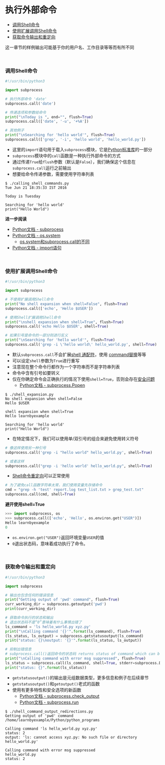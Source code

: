 # <a name="executing-external-commands"></a>执行外部命令

* [调用Shell命令](#calling-shell-commands)
* [使用扩展调用Shell命令](#calling-shell-commands-with-expansion)
* [获取命令输出和重定向](#getting-command-output-and-redirections)

这一章节的样例输出可能基于你的用户名、工作目录等等而有所不同

<br>

### <a name="calling-shell-commands"></a>调用Shell命令

```python
#!/usr/bin/python3

import subprocess

# 执行外部命令 'date'
subprocess.call('date')

# 传递选项和参数给命令
print("\nToday is ", end="", flush=True)
subprocess.call(['date', '-u', '+%A'])

# 其他例子
print("\nSearching for 'hello world'", flush=True)
subprocess.call(['grep', '-i', 'hello world', 'hello_world.py'])
```

* 这里的`import`语句用于载入`subprocess`模块，它是[Python标准库](https://docs.python.org/3/library/index.html)的一部分
* `subprocess`模块中的`call`函数是一种执行外部命令的方式
* 通过传递`True`给`flush`参数（默认是`False`），我们确保这个信息在`subprocess.call`运行之前输出
* 想要给命令传递参数，需要使用字符串列表

```
$ ./calling_shell_commands.py
Tue Jun 21 18:35:33 IST 2016

Today is Tuesday

Searching for 'hello world'
print("Hello World")
```

**进一步阅读**

* [Python文档 - subprocess](https://docs.python.org/3/library/subprocess.html)
* [Python文档 - os.system](https://docs.python.org/3/library/os.html#os.system)
    * [os.system和subprocess.call的不同](https://www.quora.com/Whats-the-difference-between-os-system-and-subprocess-call-in-Python)
* [Python文档 - import语句](https://docs.python.org/3/reference/simple_stmts.html#import)

<br>

### <a name="calling-shell-commands-with-expansion"></a>使用扩展调用Shell命令

```python
#!/usr/bin/python3

import subprocess

# 不使用扩展调用Shell命令
print("No shell expansion when shell=False", flush=True)
subprocess.call(['echo', 'Hello $USER'])

# 使用Shell扩展调用Shell命令
print("\nshell expansion when shell=True", flush=True)
subprocess.call('echo Hello $USER', shell=True)

# 如果引号是命令的一部分则进行反义
print("\nSearching for 'hello world'", flush=True)
subprocess.call('grep -i \'hello world\' hello_world.py', shell=True)
```

* 默认`subprocess.call`不会扩展[shell 通配符](https://github.com/ShixiangWang/Linux_command_line/blob/master/Shell.md#wildcards)，使用 [command替换](http://mywiki.wooledge.org/CommandSubstitution)等等
* 可以设定`shell`参数为`True`进行重写
* 注意现在整个命令行都作为一个字符串而不是字符串列表
* 命令中含有引号如要转义
* 仅在你确定命令会正确执行的情况下使用`shell=True`，否则会存在[安全问题](https://stackoverflow.com/questions/3172470/actual-meaning-of-shell-true-in-subprocess)
    * [Python文档 - subprocess.Popen](https://docs.python.org/3/library/subprocess.html#popen-constructor)

```
$ ./shell_expansion.py
No shell expansion when shell=False
Hello $USER

shell expansion when shell=True
Hello learnbyexample

Searching for 'hello world'
print("Hello World")
```

* 在特定情况下，我们可以使用单/双引号的组合来避免使用转义符号

```python
# 像这样使用另一种引号
subprocess.call('grep -i "hello world" hello_world.py', shell=True)

# 或者这样
subprocess.call("grep -i 'hello world' hello_world.py", shell=True)
```

* [Shell命令重定向](https://github.com/ShixiangWang/Linux_command_line/blob/master/Shell.md#redirection)可以正常使用

```python
# 为了避免call函数字符串太常，我们使用变量先存储命令
cmd = "grep -h 'test' report.log test_list.txt > grep_test.txt"
subprocess.call(cmd, shell=True)
```

**避开使用shell=True**

```python
>>> import subprocess, os
>>> subprocess.call(['echo', 'Hello', os.environ.get("USER")])
Hello learnbyexample
0
```

* `os.environ.get("USER")`返回环境变量`USER`的值
* `0`退出状态码，意味着成功执行了命令。

<br>

### <a name="getting-command-output-and-redirections"></a>获取命令输出和重定向

```python
#!/usr/bin/python3

import subprocess

# 输出也包含任何的错误信息
print("Getting output of 'pwd' command", flush=True)
curr_working_dir = subprocess.getoutput('pwd')
print(curr_working_dir)

# 获取命令执行的状态和输出
# 退出状态码不是“0”意味着有什么事情出错了
ls_command = 'ls hello_world.py xyz.py'
print("\nCalling command '{}'".format(ls_command), flush=True)
(ls_status, ls_output) = subprocess.getstatusoutput(ls_command)
print("status: {}\noutput: '{}'".format(ls_status, ls_output))

# 抑制出错信息
# subprocess.call()返回命令的状态码 returns status of command which can be used instead
print("\nCalling command with error msg suppressed", flush=True)
ls_status = subprocess.call(ls_command, shell=True, stderr=subprocess.DEVNULL)
print("status: {}".format(ls_status))
```

* `getstatusoutput()`的输出是元组数据类型，更多信息和例子在后续章节
* `getstatusoutput()`和`getoutput()`老式的函数
* 使用有更多特性和安全选项的新函数
    * [Python文档 - subprocess.check_output](https://docs.python.org/3/library/subprocess.html#subprocess.check_output)
    * [Python文档 - subprocess.run](https://docs.python.org/3/library/subprocess.html#subprocess.run)

```
$ ./shell_command_output_redirections.py
Getting output of 'pwd' command
/home/learnbyexample/Python/python_programs

Calling command 'ls hello_world.py xyz.py'
status: 2
output: 'ls: cannot access xyz.py: No such file or directory
hello_world.py'

Calling command with error msg suppressed
hello_world.py
status: 2
```
